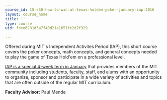 ```yaml
---
course_id: 15-s50-how-to-win-at-texas-holdem-poker-january-iap-2016
layout: course_home
title: ''
type: course
uid: fbce6281d3a7f40d21a1651fc2d2f329

---
```

Offered during MIT's Independent Activites Period (IAP), this short course covers the poker concepts, math concepts, and general concepts needed to play the game of Texas Hold'em on a professional level.

[IAP is a special 4-week term in January](http://web.mit.edu/IAP/) that provides members of the MIT community including students, faculty, staff, and alums with an opportunity to organize, sponsor and participate in a wide variety of activities and topics that are often outside of the regular MIT curriculum.

**Faculty Advisor:** Paul Mende
